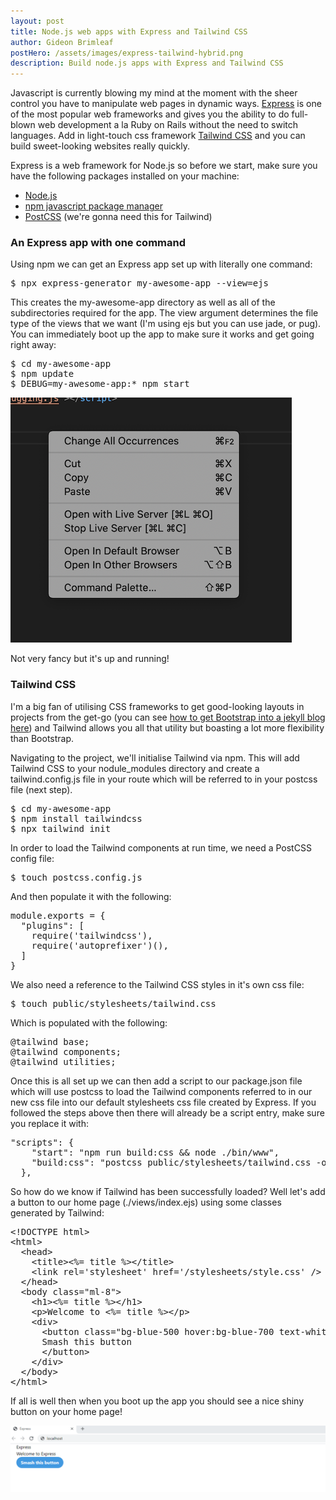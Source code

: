 ```yaml
---
layout: post
title: Node.js web apps with Express and Tailwind CSS  
author: Gideon Brimleaf
postHero: /assets/images/express-tailwind-hybrid.png
description: Build node.js apps with Express and Tailwind CSS
---
```


Javascript is currently blowing my mind at the moment with the sheer control you
have to manipulate web pages in dynamic ways. [Express](https://expressjs.com/)
is one of the most popular web frameworks and gives you the ability to do full-blown
web development a la Ruby on Rails without the need to switch languages. Add in
light-touch css framework [Tailwind CSS](https://tailwindcss.com/) and you can
build sweet-looking websites really quickly.

Express is a web framework for Node.js so before we start, make sure you have the
following packages installed on your machine:

* [Node.js](https://nodejs.org/en/)
* [npm javascript package manager](https://docs.npmjs.com/about-npm/)
* [PostCSS](https://postcss.org/) (we're gonna need this for Tailwind)


### An Express app with one command

Using npm we can get an Express app set up with literally one command:

<pre class="p-2 bg-primary text-light">
$ npx express-generator my-awesome-app --view=ejs
</pre>

This creates the my-awesome-app directory as well as all of the subdirectories
required for the app. The view argument determines the file type of the views
that we want (I'm using ejs but you can use jade, or pug). You can immediately
boot up the app to make sure it works and get going right away:

<pre class="p-2 bg-primary text-light">
$ cd my-awesome-app
$ npm update
$ DEBUG=my-awesome-app:* npm start
</pre>

<pre class="shadowy">
<img src="assets/images/default-browser.png" alt="express home page">
</pre>

Not very fancy but it's up and running!

### Tailwind CSS

I'm a big fan of utilising CSS frameworks to get good-looking layouts in projects
from the get-go (you can see
[how to get Bootstrap into a jekyll blog here](https://gideonbrimleaf.github.io/2019/10/02/getting-bootstrap-4-into-your-jekyll-4project.html))
and Tailwind allows you all that utility but boasting a lot more flexibility than
Bootstrap.  

Navigating to the project, we'll initialise Tailwind via npm. This will add
Tailwind CSS to your nodule_modules directory and create a tailwind.config.js file
in your route which will be referred to in your postcss file (next step).

<pre class="p-2 bg-primary text-light">
$ cd my-awesome-app
$ npm install tailwindcss
$ npx tailwind init
</pre>

In order to load the Tailwind components at run time, we need a PostCSS config
file:

<pre class="p-2 bg-primary text-light">
$ touch postcss.config.js
</pre>

And then populate it with the following:

<pre class="p-2 bg-primary text-light">
module.exports = {
  "plugins": [
    require('tailwindcss'),
    require('autoprefixer')(),
  ]
}
</pre>

We also need a reference to the Tailwind CSS styles in it's own css file:

<pre class="p-2 bg-primary text-light">
$ touch public/stylesheets/tailwind.css
</pre>

Which is populated with the following:

<pre class="p-2 bg-primary text-light">
@tailwind base;
@tailwind components;
@tailwind utilities;
</pre>

Once this is all set up we can then add a script to our package.json file
which will use postcss to load the Tailwind components referred to in our new
css file into our default stylesheets css file created by Express. If you followed
the steps above then there will already be a script entry, make sure you replace
it with:

<pre class="p-2 bg-primary text-light">
"scripts": {
    "start": "npm run build:css && node ./bin/www",
    "build:css": "postcss public/stylesheets/tailwind.css -o public/stylesheets/style.css"
  },
</pre>

So how do we know if Tailwind has been successfully loaded? Well let's add a button
to our home page (./views/index.ejs) using some classes generated by Tailwind:

<pre class="p-2 bg-primary text-light">
&lt;!DOCTYPE html&gt;
&lt;html&gt;
  &lt;head&gt;
    &lt;title&gt;<%= title %>&lt;/title&gt;
    &lt;link rel='stylesheet' href='/stylesheets/style.css' /&gt;
  &lt;/head&gt;
  &lt;body class=&quot;ml-8&quot;&gt;
    &lt;h1&gt;<%= title %>&lt;/h1&gt;
    &lt;p&gt;Welcome to <%= title %>&lt;/p&gt;
    &lt;div&gt;
      &lt;button class=&quot;bg-blue-500 hover:bg-blue-700 text-white font-bold py-2 px-4 rounded-full&quot;&gt;
      Smash this button
      &lt;/button&gt;
    &lt;/div&gt;
  &lt;/body&gt;
&lt;/html&gt;
</pre>


If all is well then when you boot up the app you should see a nice shiny button
on your home page!

<pre class="shadowy mt-2">
<img src="/assets/images/express-tailwind-start.png" alt="express with tailwind">
</pre>

